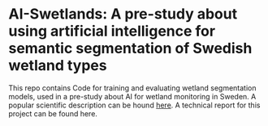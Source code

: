 # AI-Swetlands: A pre-study about using artificial intelligence for semantic segmentation of Swedish wetland types

This repo contains Code for training and evaluating wetland segmentation models, used in a pre-study about AI for wetland monitoring in Sweden. A popular scientific description can be hound [here](https://www.naturvardsverket.se/om-oss/aktuellt/nyheter-och-pressmeddelanden/ai-teknik-testas-for-att-identifiera-vatmarker/). A technical report for this project can be found here.

